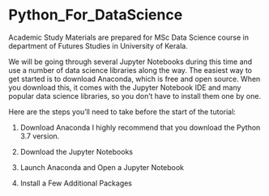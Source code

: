 # Python_For_DataScience

Academic Study Materials are prepared for MSc Data Science course in department of Futures Studies in University of Kerala.


We will be going through several Jupyter Notebooks during this time and use a number of data science libraries along the way. The easiest way to get started is to download Anaconda, which is free and open source. When you download this, it comes with the Jupyter Notebook IDE and many popular data science libraries, so you don’t have to install them one by one.

Here are the steps you’ll need to take before the start of the tutorial:

1. Download Anaconda
I highly recommend that you download the Python 3.7 version.

2. Download the Jupyter Notebooks

3. Launch Anaconda and Open a Jupyter Notebook

4. Install a Few Additional Packages
